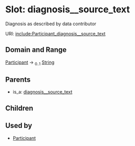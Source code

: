 
# Slot: diagnosis__source_text


Diagnosis as described by data contributor

URI: [include:Participant_diagnosis__source_text](https://w3id.org/include/Participant_diagnosis__source_text)


## Domain and Range

[Participant](Participant.md) &#8594;  <sub>0..1</sub> [String](types/String.md)

## Parents

 *  is_a: [diagnosis__source_text](diagnosis__source_text.md)

## Children


## Used by

 * [Participant](Participant.md)
